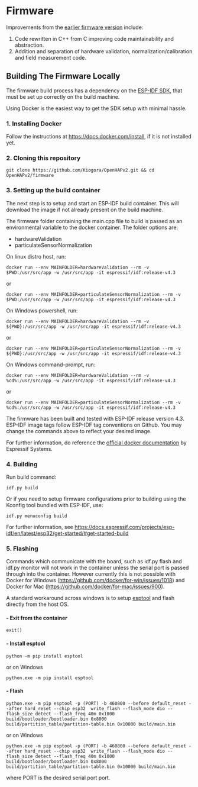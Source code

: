 # Firmware

Improvements from the [earlier firmware version](https://github.com/Kaiote-opensource/OpenHAP) include: 

1. Code rewritten in C++ from C improving code maintainability and abstraction.
2. Addition and separation of hardware validation, normalization/calibration and field measurement code.

##  Building The Firmware Locally

The firmware build process has a dependency on the [ESP-IDF SDK](https://github.com/espressif/esp-idf), that must be set up correctly on the build machine.

Using Docker is the easiest way to get the SDK setup with minimal hassle.

### 1. Installing Docker

Follow the instructions at https://docs.docker.com/install, if it is not installed yet.

### 2. Cloning this repository

```console
git clone https://github.com/Kiogora/OpenHAPv2.git && cd OpenHAPv2/firmware
```

### 3. Setting up the build container

The next step is to setup and start an ESP-IDF build container. This will download the image if not already present on the build machine.

The firmware folder containing the main.cpp file to build is passed as an environmental variable to the docker container. The folder options are:

- hardwareValidation
- particulateSensorNormalization

On linux distro host, run:

```console
docker run --env MAINFOLDER=hardwareValidation --rm -v $PWD:/usr/src/app -w /usr/src/app -it espressif/idf:release-v4.3
```
or
```console
docker run --env MAINFOLDER=particulateSensorNormalization --rm -v $PWD:/usr/src/app -w /usr/src/app -it espressif/idf:release-v4.3
```

On Windows powershell, run:

```console
docker run --env MAINFOLDER=hardwareValidation --rm -v ${PWD}:/usr/src/app -w /usr/src/app -it espressif/idf:release-v4.3
```
or
```console
docker run --env MAINFOLDER=particulateSensorNormalization --rm -v ${PWD}:/usr/src/app -w /usr/src/app -it espressif/idf:release-v4.3
```

On Windows command-prompt, run:

```console
docker run --env MAINFOLDER=hardwareValidation --rm -v %cd%:/usr/src/app -w /usr/src/app -it espressif/idf:release-v4.3
```
or
```console
docker run --env MAINFOLDER=particulateSensorNormalization --rm -v %cd%:/usr/src/app -w /usr/src/app -it espressif/idf:release-v4.3
```

The firmware has been built and tested with ESP-IDF release version 4.3. ESP-IDF image tags follow ESP-IDF tag conventions on Github. You may change the commands above to reflect your desired image.

For further information, do reference the [official docker documentation](https://docs.espressif.com/projects/esp-idf/en/latest/esp32/api-guides/tools/idf-docker-image.html) by Espressif Systems.


### 4. Building

Run build command:

```console
idf.py build
```

Or if you need to setup firmware configurations prior to building using the Kconfig tool bundled with ESP-IDF, use:

```console
idf.py menuconfig build
```

For further information, see https://docs.espressif.com/projects/esp-idf/en/latest/esp32/get-started/#get-started-build

### 5. Flashing

Commands which communicate with the board, such as idf.py flash and idf.py monitor will not work in the container unless the serial port is passed through into the container. However currently this is not possible with Docker for Windows (https://github.com/docker/for-win/issues/1018) and Docker for Mac (https://github.com/docker/for-mac/issues/900).

A standard workaround across windows is to setup [esptool](https://github.com/espressif/esptool) and flash directly from the host OS.

#### - Exit from the container

```console
exit()
```

#### - Install esptool

```console
python -m pip install esptool
```

or on Windows

```console
python.exe -m pip install esptool
```
#### - Flash 

```console
python.exe -m pip esptool -p (PORT) -b 460800 --before default_reset --after hard_reset --chip esp32  write_flash --flash_mode dio --flash_size detect --flash_freq 40m 0x1000 build/bootloader/bootloader.bin 0x8000 build/partition_table/partition-table.bin 0x10000 build/main.bin
```

or on Windows

```console
python.exe -m pip esptool -p (PORT) -b 460800 --before default_reset --after hard_reset --chip esp32  write_flash --flash_mode dio --flash_size detect --flash_freq 40m 0x1000 build/bootloader/bootloader.bin 0x8000 build/partition_table/partition-table.bin 0x10000 build/main.bin
```
where PORT is the desired serial port port.

